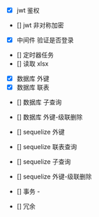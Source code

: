 - [x] jwt 鉴权
- [] jwt 非对称加密
- [x] 中间件 验证是否登录
- [] 定时器任务
- [] 读取 xlsx

- [x] 数据库 外键
- [x] 数据库 联表
- [] 数据库 子查询
- [] 数据库 外键-级联删除

- [] sequelize 外键
- [] sequelize 联表查询
- [] sequelize 子查询
- [] sequelize 外键-级联删除

- [] 事务 -
- [] 冗余

